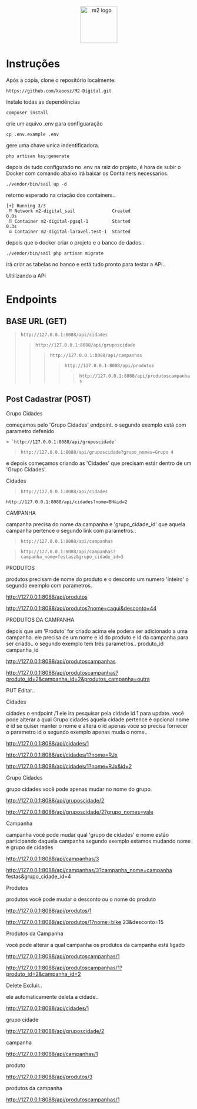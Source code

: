 <p align="center">
  <br>
  <img alt="m2 logo" width="100" src="https://media-exp1.licdn.com/dms/image/C4D0BAQHWSzDi11zMow/company-logo_200_200/0/1630935747067?e=1675296000&v=beta&t=bSW-tmbgzLag7bJ7m8pjYHU27gH0KJBdRNAv2bxGs9c"/>
  <br>
</p>



# Instruções

Após a cópia, clone o repositório localmente:
```
https://github.com/kaoosz/M2-Digital.git
```
Instale todas as dependências
```
composer install
```
crie um aquivo .env para configuaração
```
cp .env.example .env
```
gere uma chave unica indentificadora.
```
php artisan key:generate
```

depois de tudo configurado no .env na raiz do projeto, é hora de subir o Docker com comando abaixo irá baixar os Containers necessarios.

```
./vendor/bin/sail up -d
```

retorno esperado na criação dos containers..
```
[+] Running 3/3
 ⠿ Network m2-digital_sail              Created                                                                                                    0.0s
 ⠿ Container m2-digital-pgsql-1         Started                                                                                                    0.3s
 ⠿ Container m2-digital-laravel.test-1  Started 
```
depois que o docker criar o projeto e o banco de dados..

```
./vendor/bin/sail php artisan migrate
```

irá criar as tabelas no banco e está tudo pronto para testar a API..


Ultilizando a API


# Endpoints

## BASE URL (GET)
> `http://127.0.0.1:8088/api/cidades`
> > `http://127.0.0.1:8088/api/gruposcidade`
> > > `http://127.0.0.1:8088/api/campanhas`
> > > > `http://127.0.0.1:8088/api/produtos`
> > > > > `http://127.0.0.1:8088/api/produtoscampanhas`

## Post Cadastrar (POST)

Grupo Cidades

começamos pelo 'Grupo Cidades' endpoint.
o segundo exemplo está com parametro defenido

```
> `http://127.0.0.1:8088/api/gruposcidade`
```

> `http://127.0.0.1:8088/api/gruposcidade?grupo_nomes=Grupo 4`


e depois começamos criando as 'Cidades' que precisam estár dentro de um 'Grupo Cidades'.

Cidades

> `http://127.0.0.1:8088/api/cidades`

`http://127.0.0.1:8088/api/cidades?nome=BH&id=2`

CAMPANHA

campanha precisa do nome da campanha e 'grupo_cidade_id' que aquela campanha
pertence o segundo link com parametros..

> `http://127.0.0.1:8088/api/campanhas`

> `http://127.0.0.1:8088/api/campanhas?campanha_nome=festasz&grupo_cidade_id=3`

PRODUTOS

produtos precisam de nome do produto e o desconto um numero 'inteiro'
o segundo exemplo com parametros.

http://127.0.0.1:8088/api/produtos

http://127.0.0.1:8088/api/produtos?nome=caqui&desconto=44

PRODUTOS DA CAMPANHA

depois que um 'Produto' for criado acima ele podera ser adicionado a uma campanha.
ele precisa de um nome e id do produto e id da campanha para ser criado..
o segundo exemplo tem três parametros..
produto_id
campanha_id

http://127.0.0.1:8088/api/produtoscampanhas

http://127.0.0.1:8088/api/produtoscampanhas?produto_id=2&campanha_id=2&produtos_campanha=outra


PUT Editar..

Cidades

cidades o endpoint /1 ele ira pesquisar pela cidade id 1 para update.
você pode alterar a qual Grupo cidades aquela cidade pertence
é opcional nome e id se quiser manter o nome e altera o id apenas
voce só precisa fornecer o parametro id
o segundo exemplo apenas muda o nome..

http://127.0.0.1:8088/api/cidades/1

http://127.0.0.1:8088/api/cidades/1?nome=RJx

http://127.0.0.1:8088/api/cidades/1?nome=RJx&id=2


Grupo Cidades

grupo cidades você pode apenas mudar no nome do grupo.


http://127.0.0.1:8088/api/gruposcidade/2

http://127.0.0.1:8088/api/gruposcidade/2?grupo_nomes=vale


Campanha

campanha você pode mudar qual 'grupo de cidades' e nome
estão participando daquela campanha
segundo exemplo estamos mudando nome e grupo de cidades


http://127.0.0.1:8088/api/campanhas/3

http://127.0.0.1:8088/api/campanhas/3?campanha_nome=campanha festas&grupo_cidade_id=4

Produtos

produtos você pode mudar o desconto ou o nome do produto

http://127.0.0.1:8088/api/produtos/1

http://127.0.0.1:8088/api/produtos/1?nome=bike 23&desconto=15


Produtos da Campanha

você pode alterar a qual campanha os produtos da campanha está ligado


http://127.0.0.1:8088/api/produtoscampanhas/1

http://127.0.0.1:8088/api/produtoscampanhas/1?produto_id=2&campanha_id=2


Delete Excluir..

ele automaticamente deleta a cidade..

http://127.0.0.1:8088/api/cidades/1

grupo cidade

http://127.0.0.1:8088/api/gruposcidade/2

campanha

http://127.0.0.1:8088/api/campanhas/1

produto

http://127.0.0.1:8088/api/produtos/3

produtos da campanha

http://127.0.0.1:8088/api/produtoscampanhas/1




